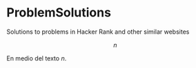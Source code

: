 # ProblemSolutions
Solutions to problems in Hacker Rank and other similar websites

$$
n
$$

En medio del texto $n$.